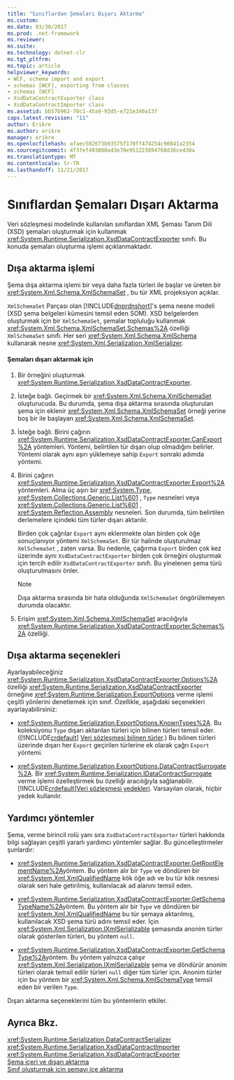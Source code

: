 ```yaml
---
title: "Sınıflardan Şemaları Dışarı Aktarma"
ms.custom: 
ms.date: 03/30/2017
ms.prod: .net-framework
ms.reviewer: 
ms.suite: 
ms.technology: dotnet-clr
ms.tgt_pltfrm: 
ms.topic: article
helpviewer_keywords:
- WCF, schema import and export
- schemas [WCF], exporting from classes
- schemas [WCF]
- XsdDataContractExporter class
- XsdDataContractImporter class
ms.assetid: bb57b962-70c1-45a9-93d5-e721e340a13f
caps.latest.revision: "11"
author: Erikre
ms.author: erikre
manager: erikre
ms.openlocfilehash: afaec582673b93575f170ff474254c90841a2354
ms.sourcegitcommit: 4f3fef493080a43e70e951223894768d36ce430a
ms.translationtype: MT
ms.contentlocale: tr-TR
ms.lasthandoff: 11/21/2017
---
```

# <a name="exporting-schemas-from-classes"></a>Sınıflardan Şemaları Dışarı Aktarma
Veri sözleşmesi modelinde kullanılan sınıflardan XML Şeması Tanım Dili (XSD) şemaları oluşturmak için kullanmak <xref:System.Runtime.Serialization.XsdDataContractExporter> sınıfı. Bu konuda şemaları oluşturma işlemi açıklanmaktadır.  
  
## <a name="the-export-process"></a>Dışa aktarma işlemi  
 Şema dışa aktarma işlemi bir veya daha fazla türleri ile başlar ve üreten bir <xref:System.Xml.Schema.XmlSchemaSet> , bu tür XML projeksiyon açıklar.  
  
 `XmlSchemaSet` Parçası olan [!INCLUDE[dnprdnshort](../../../../includes/dnprdnshort-md.md)]'s şema nesne modeli (XSD şema belgeleri kümesini temsil eden SOM). XSD belgelerden oluşturmak için bir `XmlSchemaSet`, şemalar topluluğu kullanmak <xref:System.Xml.Schema.XmlSchemaSet.Schemas%2A> özelliği `XmlSchemaSet` sınıfı. Her seri <xref:System.Xml.Schema.XmlSchema> kullanarak nesne <xref:System.Xml.Serialization.XmlSerializer>.  
  
#### <a name="to-export-schemas"></a>Şemaları dışarı aktarmak için  
  
1.  Bir örneğini oluşturmak <xref:System.Runtime.Serialization.XsdDataContractExporter>.  
  
2.  İsteğe bağlı. Geçirmek bir <xref:System.Xml.Schema.XmlSchemaSet> oluşturucuda. Bu durumda, şema dışa aktarma sırasında oluşturulan şema için eklenir <xref:System.Xml.Schema.XmlSchemaSet> örneği yerine boş bir ile başlayan <xref:System.Xml.Schema.XmlSchemaSet>.  
  
3.  İsteğe bağlı. Birini çağırın <xref:System.Runtime.Serialization.XsdDataContractExporter.CanExport%2A> yöntemleri. Yöntemi, belirtilen tür dışarı olup olmadığını belirler. Yöntemi olarak aynı aşırı yüklemeye sahip `Export` sonraki adımda yöntemi.  
  
4.  Birini çağırın <xref:System.Runtime.Serialization.XsdDataContractExporter.Export%2A> yöntemleri. Alma üç aşırı bir <xref:System.Type>, <xref:System.Collections.Generic.List%601> , `Type` nesneleri veya <xref:System.Collections.Generic.List%601> , <xref:System.Reflection.Assembly> nesneleri. Son durumda, tüm belirtilen derlemelere içindeki tüm türler dışarı aktarılır.  
  
     Birden çok çağrılar `Export` aynı eklenmekte olan birden çok öğe sonuçlanıyor yöntemi `XmlSchemaSet`. Bir tür halinde oluşturulmaz `XmlSchemaSet` , zaten varsa. Bu nedenle, çağırma `Export` birden çok kez üzerinde aynı `XsdDataContractExporter` birden çok örneğini oluşturmak için tercih edilir `XsdDataContractExporter` sınıfı. Bu yinelenen şema türü oluşturulmasını önler.  
  
    > [!NOTE]
    >  Dışa aktarma sırasında bir hata olduğunda `XmlSchemaSet` öngörülemeyen durumda olacaktır.  
  
5.  Erişim <xref:System.Xml.Schema.XmlSchemaSet> aracılığıyla <xref:System.Runtime.Serialization.XsdDataContractExporter.Schemas%2A> özelliği.  
  
## <a name="export-options"></a>Dışa aktarma seçenekleri  
 Ayarlayabileceğiniz <xref:System.Runtime.Serialization.XsdDataContractExporter.Options%2A> özelliği <xref:System.Runtime.Serialization.XsdDataContractExporter> örneğine <xref:System.Runtime.Serialization.ExportOptions> verme işlemi çeşitli yönlerini denetlemek için sınıf. Özellikle, aşağıdaki seçenekleri ayarlayabilirsiniz:  
  
-   <xref:System.Runtime.Serialization.ExportOptions.KnownTypes%2A>. Bu koleksiyonu `Type` dışarı aktarılan türleri için bilinen türleri temsil eder. ([!INCLUDE[crdefault](../../../../includes/crdefault-md.md)] [Veri sözleşmesi bilinen türler](../../../../docs/framework/wcf/feature-details/data-contract-known-types.md).) Bu bilinen türleri üzerinde dışarı her `Export` geçirilen türlerine ek olarak çağrı `Export` yöntemi.  
  
-   <xref:System.Runtime.Serialization.ExportOptions.DataContractSurrogate%2A>. Bir <xref:System.Runtime.Serialization.IDataContractSurrogate> verme işlemi özelleştirmek bu özelliği aracılığıyla sağlanabilir. [!INCLUDE[crdefault](../../../../includes/crdefault-md.md)][Veri sözleşmesi yedekleri](../../../../docs/framework/wcf/extending/data-contract-surrogates.md). Varsayılan olarak, hiçbir yedek kullanılır.  
  
## <a name="helper-methods"></a>Yardımcı yöntemler  
 Şema, verme birincil rolü yanı sıra `XsdDataContractExporter` türleri hakkında bilgi sağlayan çeşitli yararlı yardımcı yöntemler sağlar. Bu güncelleştirmeler şunlardır:  
  
-   <xref:System.Runtime.Serialization.XsdDataContractExporter.GetRootElementName%2A>yöntem. Bu yöntem alır bir `Type` ve döndüren bir <xref:System.Xml.XmlQualifiedName> kök öğe adı ve bu tür kök nesnesi olarak seri hale getirilmiş, kullanılacak ad alanını temsil eden.  
  
-   <xref:System.Runtime.Serialization.XsdDataContractExporter.GetSchemaTypeName%2A>yöntem. Bu yöntem alır bir `Type` ve döndüren bir <xref:System.Xml.XmlQualifiedName> bu tür şemaya aktarılmış, kullanılacak XSD şema türü adını temsil eder. İçin <xref:System.Xml.Serialization.IXmlSerializable> şemasında anonim türler olarak gösterilen türleri, bu yöntem `null`.  
  
-   <xref:System.Runtime.Serialization.XsdDataContractExporter.GetSchemaType%2A>yöntem. Bu yöntem yalnızca çalışır <xref:System.Xml.Serialization.IXmlSerializable> şema ve döndürür anonim türleri olarak temsil edilir türleri `null` diğer tüm türler için. Anonim türler için bu yöntem bir <xref:System.Xml.Schema.XmlSchemaType> temsil eden bir verilen `Type`.  
  
 Dışarı aktarma seçeneklerini tüm bu yöntemlerin etkiler.  
  
## <a name="see-also"></a>Ayrıca Bkz.  
 <xref:System.Runtime.Serialization.DataContractSerializer>  
 <xref:System.Runtime.Serialization.XsdDataContractImporter>  
 <xref:System.Runtime.Serialization.XsdDataContractExporter>  
 [Şema içeri ve dışarı aktarma](../../../../docs/framework/wcf/feature-details/schema-import-and-export.md)  
 [Sınıf oluşturmak için şemayı içe aktarma](../../../../docs/framework/wcf/feature-details/importing-schema-to-generate-classes.md)
